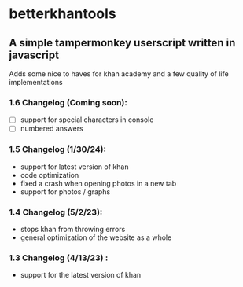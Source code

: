 # betterkhantools
## A simple tampermonkey userscript written in javascript
Adds some nice to haves for khan academy and a few quality of life implementations

### 1.6 Changelog (Coming soon):
- [ ] support for special characters in console
- [ ] numbered answers

### 1.5 Changelog (1/30/24):
- support for latest version of khan
- code optimization
- fixed a crash when opening photos in a new tab
- support for photos / graphs

### 1.4 Changelog (5/2/23):
- stops khan from throwing errors
- general optimization of the website as a whole

### 1.3 Changelog (4/13/23) :
- support for the latest version of khan 
